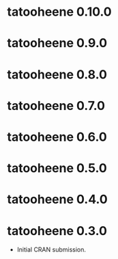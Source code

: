 # tatooheene 0.10.0

# tatooheene 0.9.0

# tatooheene 0.8.0

# tatooheene 0.7.0

# tatooheene 0.6.0

# tatooheene 0.5.0

# tatooheene 0.4.0

# tatooheene 0.3.0

* Initial CRAN submission.
